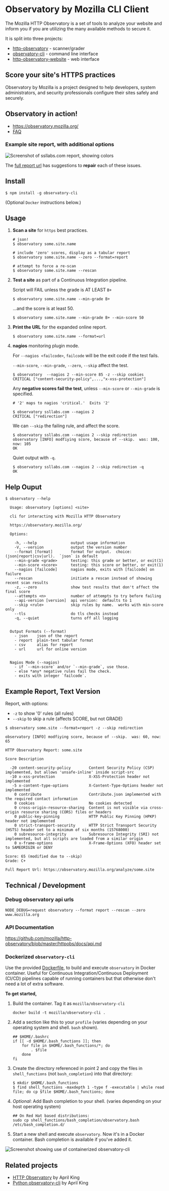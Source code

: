 # Observatory by Mozilla CLI Client

The Mozilla HTTP Observatory is a set of tools to analyze your website and inform you if you are utilizing the many available methods to secure it.

It is split into three projects:

* [http-observatory](https://github.com/mozilla/http-observatory) - scanner/grader
* [observatory-cli](https://github.com/mozilla/observatory-cli) - command line interface
* [http-observatory-website](https://github.com/mozilla/http-observatory-website) - web interface

## Score your site's HTTPS practices

Observatory by Mozilla is a project designed to help developers, system administrators, and security professionals configure their sites safely and securely.

## Observatory in action!

- <https://observatory.mozilla.org/>
- [FAQ](https://observatory.mozilla.org/faq.html)

### Example site report, with additional options

![Screenshot of ssllabs.com report, showing colors](report.png)

The [full report url](https://observatory.mozilla.org/analyze.html?host=ssllabs.com) has suggestions to **repair** each of these issues.


## Install

```
$ npm install -g observatory-cli
```

(Optional `Docker` instructions below.)

## Usage

1.  **Scan a site** for `https` best practices.

    ```
    # json!
    $ observatory some.site.name

    # include 'zero' scores, display as a tabular report
    $ observatory some.site.name --zero --format=report

    # attempt to force a re-scan
    $ observatory some.site.name --rescan

    ```

2.  **Test a site** as part of a Continuous Integration pipeline.

    Script will FAIL unless the grade is AT LEAST `B+`

    ```
    $ observatory some.site.name --min-grade B+
    ```

    ...and the score is at least 50.

    ```
    $ observatory some.site.name --min-grade B+ --min-score 50
    ```


3.  **Print the URL** for the expanded online report.

    ```
    $ observatory some.site.name --format=url
    ```

4.  **nagios** monitoring plugin mode.

    For `--nagios <failcode>`, `failcode` will be the exit code if the test fails.

    `--min-score`, `--min-grade`, `--zero`, `--skip` affect the test.

    ```
    $ observatory  --nagios 2 --min-score 85 -z --skip cookies
    CRITICAL ["content-security-policy",...,"x-xss-protection"]
    ```

    Any **negative scores fail the test**, unless `--min-score` or `--min-grade` is specified.

    ```
    # '2' maps to nagios 'critical.'  Exits '2'

    $ observatory ssllabs.com --nagios 2
    CRITICAL ["redirection"]
    ```

    We can `--skip` the failing rule, and affect the score.

    ```
    $ observatory ssllabs.com --nagios 2 --skip redirection
    observatory [INFO] modfiying score, because of --skip.  was: 100, now: 105
    OK
    ```

    Quiet output with `-q`.

    ```
    $ observatory ssllabs.com --nagios 2 --skip redirection -q
    OK
    ```

## Help Ouput

```
$ observatory --help

  Usage: observatory [options] <site>

  cli for interacting with Mozilla HTTP Observatory

  https://observatory.mozilla.org/

  Options:

    -h, --help               output usage information
    -V, --version            output the version number
    --format [format]        format for output.  choice:  (json|report|csv|url).  `json` is default
    --min-grade <grade>      testing: this grade or better, or exit(1)
    --min-score <score>      testing: this score or better, or exit(1)
    --nagios [failcode]      nagios mode, exits with [failcode] on failure
    --rescan                 initiate a rescan instead of showing recent scan results
    -z, --zero               show test results that don't affect the final score
    --attempts <n>           number of attempts to try before failing
    --api-version [version]  api version:  defaults to 1
    --skip <rule>            skip rules by name.  works with min-score only
    --tls                    do tls checks instead
    -q, --quiet              turns off all logging


  Output Formats (--format)
    - json    json of the report
    - report  plain-text tabular format
    - csv     alias for report
    - url     url for online version


  Nagios Mode (--nagios)
    - if `--min-score` and/or `--min-grade`, use those.
    - else *any* negative rules fail the check.
    - exits with integer `failcode`.
```

## Example Report, Text Version

Report, with options:

* `-z` to show '0' rules (all rules)
* `--skip` to skip a rule (affects SCORE, but not GRADE)

```
$ observatory some.site --format=report -z --skip redirection

observatory [INFO] modfiying score, because of --skip.  was: 60, now: 65

HTTP Observatory Report: some.site

Score Description

  -20 content-security-policy        Content Security Policy (CSP) implemented, but allows 'unsafe-inline' inside script-src
  -10 x-xss-protection               X-XSS-Protection header not implemented
   -5 x-content-type-options         X-Content-Type-Options header not implemented
    0 contribute                     Contribute.json implemented with the required contact information
    0 cookies                        No cookies detected
    0 cross-origin-resource-sharing  Content is not visible via cross-origin resource sharing (CORS) files or headers
    0 public-key-pinning             HTTP Public Key Pinning (HPKP) header not implemented
    0 strict-transport-security      HTTP Strict Transport Security (HSTS) header set to a minimum of six months (15768000)
    0 subresource-integrity          Subresource Integrity (SRI) not implemented, but all scripts are loaded from a similar origin
    0 x-frame-options                X-Frame-Options (XFO) header set to SAMEORIGIN or DENY

Score: 65 (modified due to --skip)
Grade: C+

Full Report Url: https://observatory.mozilla.org/analyze/some.site

```

## Technical / Development

### Debug observatory api urls

```
NODE_DEBUG=request observatory --format report --rescan --zero www.mozilla.org
```

### API Documentation

https://github.com/mozilla/http-observatory/blob/master/httpobs/docs/api.md

### Dockerized `observatory-cli`

Use the provided [Dockerfile](./Dockerfile), to build and execute `observatory` in Docker container.  Useful for Continuous Integration/Continuous Deployment (CI/CD) pipelines capable of running containers but that otherwise don't need a lot of extra software.

**To get started,**

1. Build the container.  Tag it as `mozilla/observatory-cli`

    ```
    docker build -t mozilla/observatory-cli .
    ```

2. Add a section like this to your `profile` (varies depending on your operating system and shell. `bash` shown).

    ```
    ## $HOME/.bashrc
    if [[ -d $HOME/.bash_functions ]]; then
        for file in $HOME/.bash_functions/*; do
            . $file
        done
    fi
    ```

3. Create the directory referenced in point 2 and copy the files in `shell_functions` (not `bash_completion`) into that directory:

    ```
    $ mkdir $HOME/.bash_functions
    $ find shell_functions -maxdepth 1 -type f -executable | while read file; do cp $file $HOME/.bash_functions; done
    ```

4. *Optional*: Add Bash completion to your shell.  (varies depending on your host operating system)

    ```
    ## On Red Hat based distributions:
    sudo cp shell_functions/bash_completion/observatory.bash /etc/bash_completion.d/
    ```

5. Start a new shell and execute `observatory`.  Now it's in a Docker container.  Bash completion is available if you've added it.

![Screenshot showing use of containerized observatory-cli](docker_example.png)


## Related projects

- [HTTP Observatory](https://github.com/mozilla/http-observatory) by April King
- [Python observatory-cli](https://github.com/mozilla/http-observatory-cli) by April King
